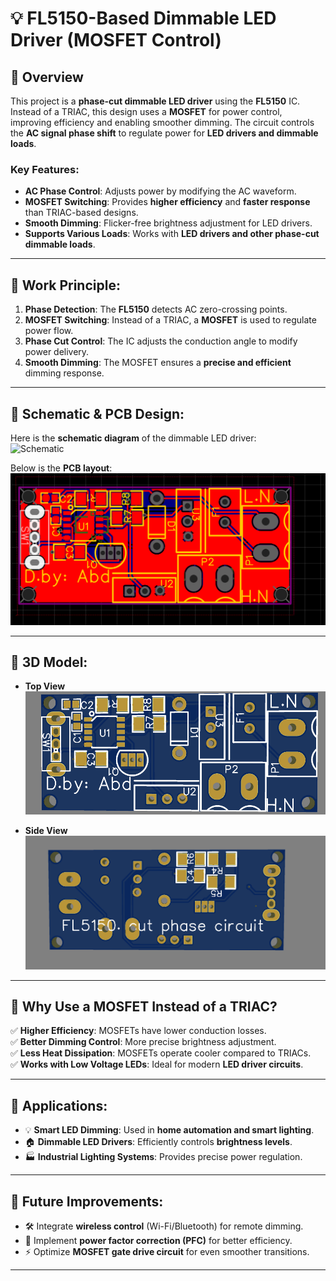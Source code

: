 # 💡 FL5150-Based Dimmable LED Driver (MOSFET Control)

## 🔹 Overview
This project is a **phase-cut dimmable LED driver** using the **FL5150** IC. Instead of a TRIAC, this design uses a **MOSFET** for power control, improving efficiency and enabling smoother dimming. The circuit controls the **AC signal phase shift** to regulate power for **LED drivers and dimmable loads**.

### Key Features:
- **AC Phase Control**: Adjusts power by modifying the AC waveform.
- **MOSFET Switching**: Provides **higher efficiency** and **faster response** than TRIAC-based designs.
- **Smooth Dimming**: Flicker-free brightness adjustment for LED drivers.
- **Supports Various Loads**: Works with **LED drivers and other phase-cut dimmable loads**.

---

## 🔹 Work Principle:
1. **Phase Detection**: The **FL5150** detects AC zero-crossing points.
2. **MOSFET Switching**: Instead of a TRIAC, a **MOSFET** is used to regulate power flow.
3. **Phase Cut Control**: The IC adjusts the conduction angle to modify power delivery.
4. **Smooth Dimming**: The MOSFET ensures a **precise and efficient** dimming response.

---

## 🔹 Schematic & PCB Design:
Here is the **schematic diagram** of the dimmable LED driver:  
![Schematic](./Images/fl5150_schematic.png)

Below is the **PCB layout**:  
![PCB Design](../Project4/Images/AC_Phase_Cut_PCB.PNG)

---

## 🔹 3D Model:
- **Top View**  
  ![Top View](../Project4/Images/AC_Phase_Cut_3D.PNG)

- **Side View**  
  ![Side View](../Project4/Images/AC_Phase_Cut_PCB2.PNG)

---

## 🔹 Why Use a MOSFET Instead of a TRIAC?
✅ **Higher Efficiency**: MOSFETs have lower conduction losses.  
✅ **Better Dimming Control**: More precise brightness adjustment.  
✅ **Less Heat Dissipation**: MOSFETs operate cooler compared to TRIACs.  
✅ **Works with Low Voltage LEDs**: Ideal for modern **LED driver circuits**.  

---

## 🔹 Applications:
- 💡 **Smart LED Dimming**: Used in **home automation and smart lighting**.
- 🏠 **Dimmable LED Drivers**: Efficiently controls **brightness levels**.
- 🏭 **Industrial Lighting Systems**: Provides precise power regulation.

---

## 🔹 Future Improvements:
- 🛠️ Integrate **wireless control** (Wi-Fi/Bluetooth) for remote dimming.
- 🔋 Implement **power factor correction (PFC)** for better efficiency.
- ⚡ Optimize **MOSFET gate drive circuit** for even smoother transitions.

---



